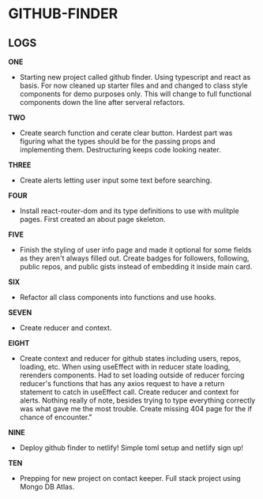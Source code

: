 # GITHUB-FINDER

## LOGS

**ONE** 
   - Starting new project called github finder. Using typescript and react as basis. For now cleaned up starter files and and changed to class style components for demo purposes only. This will change to full functional components down the line after serveral refactors. 

**TWO**
-    Create search function and cerate clear button. Hardest part was figuring what the types should be for the passing props and implementing them. Destructuring keeps code looking neater. 

**THREE**
-  Create alerts letting user input some text before searching.

**FOUR**
-  Install react-router-dom and its type definitions to use with mulitple pages. First created an about page skeleton.

**FIVE**
-  Finish the styling of user info page and made it optional for some fields as they aren't always filled out. Create badges for followers, following, public repos, and public gists instead of embedding it inside main card.

**SIX**
-  Refactor all class components into functions and use hooks.

**SEVEN**
-  Create reducer and context.

**EIGHT**
-  Create context and reducer for github states including users, repos, loading, etc. When using useEffect with in reducer state loading, rerenders components. Had to set loading outside of reducer forcing reducer's functions that has any axios request to have a return statement to catch in useEffect call. Create reducer and context for alerts. Nothing really of note, besides trying to type everything correctly was what gave me the most trouble. Create missing 404 page for the if chance of encounter."

**NINE**
-  Deploy github finder to netlify! Simple toml setup and netlify sign up!

**TEN**
-  Prepping for new project on contact keeper. Full stack project using Mongo DB Atlas.